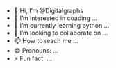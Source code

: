 - 👋 Hi, I’m @Digitalgraphs
- 👀 I’m interested in coading ...
- 🌱 I’m currently learning python ...
- 💞️ I’m looking to collaborate on ...
- 📫 How to reach me ...
- 😄 Pronouns: ...
- ⚡ Fun fact: ...

<!---
Digitalgraphs/Digitalgraphs is a ✨ special ✨ repository because its `README.md` (this file) appears on your GitHub profile.
You can click the Preview link to take a look at your changes.
--->
